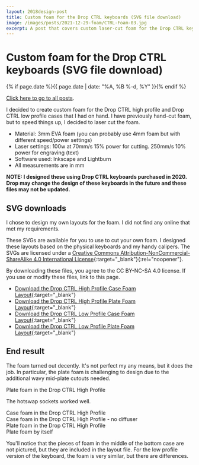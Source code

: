 ```yaml
---
layout: 2018design-post
title: Custom foam for the Drop CTRL keyboards (SVG file download)
image: /images/posts/2021-12-29-foam/CTRL-Foam-03.jpg
excerpt: A post that covers custom laser-cut foam for the Drop CTRL keyboards and includes SVG downloads for the layouts.
---
```


# Custom foam for the Drop CTRL keyboards (SVG file download)

{% if page.date %}{{ page.date | date: "%A, %B %-d, %Y" }}{% endif %}

[Click here to go to all posts](/posts/).

I decided to create custom foam for the Drop CTRL high profile and Drop CTRL low profile cases that I had on hand. I have previously hand-cut foam, but to speed things up, I decided to laser cut the foam.

* Material: 3mm EVA foam (you can probably use 4mm foam but with different speed/power settings)
* Laser settings: 100w at 70mm/s 15% power for cutting. 250mm/s 10% power for engraving (text)
* Software used: Inkscape and Lightburn
* All measurements are in mm

**NOTE: I designed these using Drop CTRL keyboards purchased in 2020. Drop may change the design of these keyboards in the future and these files may not be updated.**

## SVG downloads

I chose to design my own layouts for the foam. I did not find any online that met my requirements.

These SVGs are available for you to use to cut your own foam. I designed these layouts based on the physical keyboards and my handy calipers. The SVGs are licensed under a [Creative Commons Attribution-NonCommercial-ShareAlike 4.0 International License](http://creativecommons.org/licenses/by-nc-sa/4.0/){:target="_blank"}{:rel="noopener"}.

By downloading these files, you agree to the CC BY-NC-SA 4.0 license. If you use or modify these files, link to this page.

* [Download the Drop CTRL High Profile Case Foam Layout](/dl/2021-12-29-foam/Drop%20CTRL%20High%20Profile%20Case%20Foam.svg){:target="_blank"}
* [Download the Drop CTRL High Profile Plate Foam Layout](/dl/2021-12-29-foam/Drop%20CTRL%20High%20Profile%20Plate%20Foam.svg){:target="_blank"}
* [Download the Drop CTRL Low Profile Case Foam Layout](/dl/2021-12-29-foam/Drop%20CTRL%20Low%20Profile%20Case%20Foam.svg){:target="_blank"}
* [Download the Drop CTRL Low Profile Plate Foam Layout](/dl/2021-12-29-foam/Drop%20CTRL%20Low%20Profile%20Plate%20Foam.svg){:target="_blank"}

## End result

The foam turned out decently. It's not perfect my any means, but it does the job. In particular, the plate foam is challenging to design due to the additional wavy mid-plate cutouts needed.

<div class="center width70">
  <a href="/images/posts/2021-12-29-foam/CTRL-Foam-03.jpg" target="_blank" rel="noopener">
    <amp-img src="/images/posts/2021-12-29-foam/CTRL-Foam-03.jpg" width="3000" height="2000" alt="Plate foam in the Drop CTRL High Profile" layout="responsive"></amp-img>
  </a>
  <figcaption class="center">Plate foam in the Drop CTRL High Profile</figcaption>
</div>

The hotswap sockets worked well.

<div class="flex-horizontal">
  <div class="flex-item-horizontal">
    <a href="/images/posts/2021-12-29-foam/CTRL-Foam-01.jpg" target="_blank" rel="noopener">
      <amp-img src="/images/posts/2021-12-29-foam/CTRL-Foam-01.jpg" width="3000" height="2000" alt="Case foam in the Drop CTRL High Profile" layout="responsive"></amp-img>
    </a>
    <figcaption class="center">Case foam in the Drop CTRL High Profile</figcaption>
  </div>
  <div class="flex-item-horizontal">
    <a href="/images/posts/2021-12-29-foam/CTRL-Foam-02.jpg" target="_blank" rel="noopener">
      <amp-img src="/images/posts/2021-12-29-foam/CTRL-Foam-02.jpg" width="3000" height="2000" alt="Case foam in the Drop CTRL High Profile - no diffuser" layout="responsive"></amp-img>
    </a>
    <figcaption class="center">Case foam in the Drop CTRL High Profile - no diffuser</figcaption>
  </div>
</div>

<div class="flex-horizontal">
  <div class="flex-item-horizontal">
    <a href="/images/posts/2021-12-29-foam/CTRL-Foam-04.jpg" target="_blank" rel="noopener">
      <amp-img src="/images/posts/2021-12-29-foam/CTRL-Foam-04.jpg" width="3000" height="2000" alt="Plate foam in the Drop CTRL High Profile" layout="responsive"></amp-img>
    </a>
    <figcaption class="center">Plate foam in the Drop CTRL High Profile</figcaption>
  </div>
  <div class="flex-item-horizontal">
    <a href="/images/posts/2021-12-29-foam/CTRL-Foam-05.jpg" target="_blank" rel="noopener">
      <amp-img src="/images/posts/2021-12-29-foam/CTRL-Foam-05.jpg" width="3000" height="2000" alt="Plate foam by itself" layout="responsive"></amp-img>
    </a>
    <figcaption class="center">Plate foam by itself</figcaption>
  </div>
</div>

You'll notice that the pieces of foam in the middle of the bottom case are not pictured, but they are included in the layout file. For the low profile version of the keyboard, the foam is very similar, but there are differences.